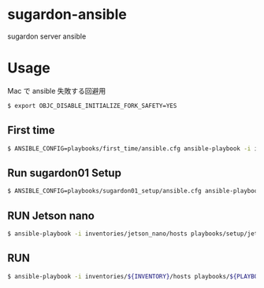 # sugardon-ansible

sugardon server ansible

# Usage

Mac で ansible 失敗する回避用
```bash
$ export OBJC_DISABLE_INITIALIZE_FORK_SAFETY=YES
```

## First time

```bash
$ ANSIBLE_CONFIG=playbooks/first_time/ansible.cfg ansible-playbook -i inventories/${INVENTORY}/hosts playbooks/first_time/setup.yml -vvv
```

## Run sugardon01 Setup

```bash
$ ANSIBLE_CONFIG=playbooks/sugardon01_setup/ansible.cfg ansible-playbook -i inventories/${INVENTORY}/hosts playbooks/sugardon01_setup/centos8.yml -vvv
```

## RUN Jetson nano
```bash
$ ansible-playbook -i inventories/jetson_nano/hosts playbooks/setup/jetson_nano.yml -vvv
```

## RUN

```bash
$ ansible-playbook -i inventories/${INVENTORY}/hosts playbooks/${PLAYBOOK} -vvv
```
